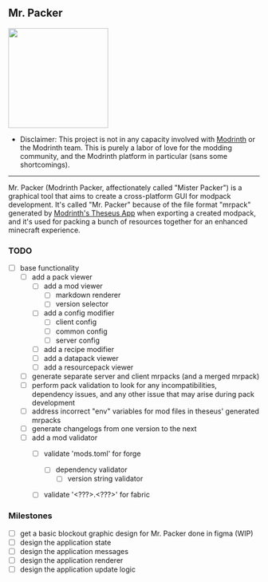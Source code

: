 
## Mr. Packer

<!-- TODO: "The_Minecraft_Bee_is_Trans.png" -->
<!-- ![Minecraft Bee is trans]() -->
<img src="https://pbs.twimg.com/media/Ex0_hK_WYAEKa4w?format=png&name=small" style="width:200px;"></img>

* Disclaimer: This project is not in any capacity involved with
[Modrinth](https://modrinth.com/) or the Modrinth team. This is
purely a labor of love for the modding community, and the Modrinth
platform in particular (sans some shortcomings).

<hr />

Mr. Packer (Modrinth Packer, affectionately called "Mister Packer") is a graphical tool that
aims to create a cross-platform GUI for modpack development. It's called "Mr. Packer" because
of the file format "mrpack" generated by
[Modrinth's Theseus App](https://github.com/modrinth/code/blob/main/apps/app/README.md)
when exporting a created modpack, and it's used for packing a bunch of resources together
for an enhanced minecraft experience.

### TODO

- [ ] base functionality
    - [ ] add a pack viewer
        - [ ] add a mod viewer
            - [ ] markdown renderer
            - [ ] version selector
        - [ ] add a config modifier
            - [ ] client config
            - [ ] common config
            - [ ] server config
        - [ ] add a recipe modifier
        - [ ] add a datapack viewer
        - [ ] add a resourcepack viewer
    - [ ] generate separate server and client mrpacks (and a merged mrpack)
    - [ ] perform pack validation to look for any incompatibilities, dependency issues,
          and any other issue that may arise during pack development
    - [ ] address incorrect "env" variables for mod files in theseus' generated mrpacks
    - [ ] generate changelogs from one version to the next
    - [ ] add a mod validator
        - [ ] validate 'mods.toml' for forge
            - [ ] dependency validator
                - [ ] version string validator
        - [ ] validate '\<???>.\<???>' for fabric



### Milestones

- [ ] get a basic blockout graphic design for Mr. Packer done in figma (WIP)
- [ ] design the application state
- [ ] design the application messages
- [ ] design the application renderer
- [ ] design the application update logic
